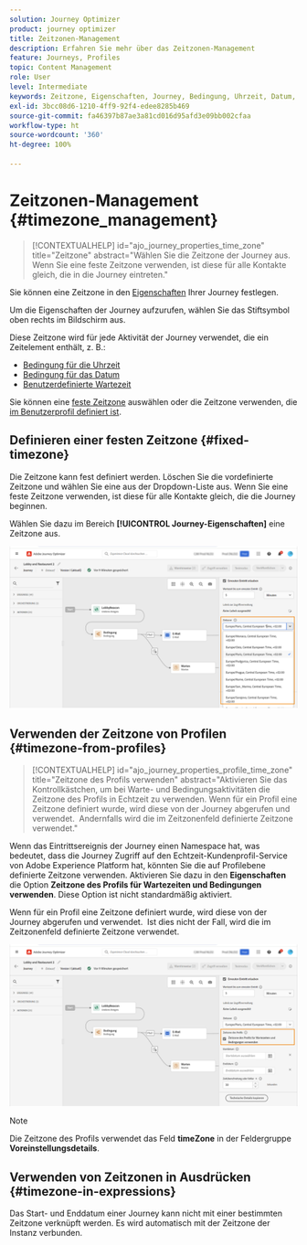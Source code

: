 ```yaml
---
solution: Journey Optimizer
product: journey optimizer
title: Zeitzonen-Management
description: Erfahren Sie mehr über das Zeitzonen-Management
feature: Journeys, Profiles
topic: Content Management
role: User
level: Intermediate
keywords: Zeitzone, Eigenschaften, Journey, Bedingung, Uhrzeit, Datum, benutzerdefiniert
exl-id: 3bcc08d6-1210-4ff9-92f4-edee8285b469
source-git-commit: fa46397b87ae3a81cd016d95afd3e09bb002cfaa
workflow-type: ht
source-wordcount: '360'
ht-degree: 100%

---
```


# Zeitzonen-Management {#timezone_management}

>[!CONTEXTUALHELP]
>id="ajo_journey_properties_time_zone"
>title="Zeitzone"
>abstract="Wählen Sie die Zeitzone der Journey aus. Wenn Sie eine feste Zeitzone verwenden, ist diese für alle Kontakte gleich, die in die Journey eintreten."


Sie können eine Zeitzone in den [Eigenschaften](../building-journeys/journey-properties.md#timezone) Ihrer Journey festlegen.

Um die Eigenschaften der Journey aufzurufen, wählen Sie das Stiftsymbol oben rechts im Bildschirm aus.

Diese Zeitzone wird für jede Aktivität der Journey verwendet, die ein Zeitelement enthält, z. B.:

* [Bedingung für die Uhrzeit](../building-journeys/condition-activity.md#time_condition)
* [Bedingung für das Datum](../building-journeys/condition-activity.md#date_condition)
* [Benutzerdefinierte Wartezeit](../building-journeys/wait-activity.md#custom)

<!--
* [Fixed date wait](../building-journeys/wait-activity.md#fixed_date)
-->

Sie können eine [feste Zeitzone](#fixed-timezone) auswählen oder die Zeitzone verwenden, die [im Benutzerprofil definiert ist](#timezone-from-profiles).

## Definieren einer festen Zeitzone {#fixed-timezone}

Die Zeitzone kann fest definiert werden. Löschen Sie die vordefinierte Zeitzone und wählen Sie eine aus der Dropdown-Liste aus. Wenn Sie eine feste Zeitzone verwenden, ist diese für alle Kontakte gleich, die die Journey beginnen.

Wählen Sie dazu im Bereich **[!UICONTROL Journey-Eigenschaften]** eine Zeitzone aus.

![](assets/journey72.png)

## Verwenden der Zeitzone von Profilen {#timezone-from-profiles}

>[!CONTEXTUALHELP]
>id="ajo_journey_properties_profile_time_zone"
>title="Zeitzone des Profils verwenden"
>abstract="Aktivieren Sie das Kontrollkästchen, um bei Warte- und Bedingungsaktivitäten die Zeitzone des Profils in Echtzeit zu verwenden. Wenn für ein Profil eine Zeitzone definiert wurde, wird diese von der Journey abgerufen und verwendet.  Andernfalls wird die im Zeitzonenfeld definierte Zeitzone verwendet."

Wenn das Eintrittsereignis der Journey einen Namespace hat, was bedeutet, dass die Journey Zugriff auf den Echtzeit-Kundenprofil-Service von Adobe Experience Platform hat, könnten Sie die auf Profilebene definierte Zeitzone verwenden. Aktivieren Sie dazu in den **Eigenschaften** die Option **Zeitzone des Profils für Wartezeiten und Bedingungen verwenden**. Diese Option ist nicht standardmäßig aktiviert.

Wenn für ein Profil eine Zeitzone definiert wurde, wird diese von der Journey abgerufen und verwendet.  Ist dies nicht der Fall, wird die im Zeitzonenfeld definierte Zeitzone verwendet.

![](assets/journey73.png)

>[!NOTE]
>
>Die Zeitzone des Profils verwendet das Feld **timeZone** in der Feldergruppe **Voreinstellungsdetails**.

## Verwenden von Zeitzonen in Ausdrücken {#timezone-in-expressions}

Das Start- und Enddatum einer Journey kann nicht mit einer bestimmten Zeitzone verknüpft werden. Es wird automatisch mit der Zeitzone der Instanz verbunden.

